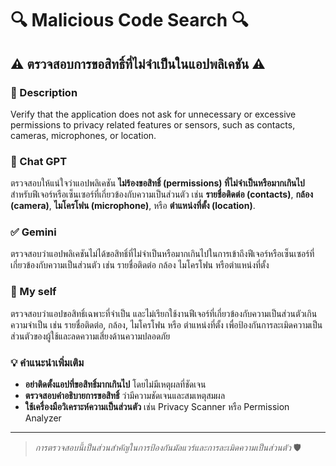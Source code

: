 # 🔍 Malicious Code Search 🔍

## ⚠️ ตรวจสอบการขอสิทธิ์ที่ไม่จำเป็นในแอปพลิเคชัน ⚠️

### 📱 Description

Verify that the application does not ask for unnecessary or excessive  
permissions to privacy related features or sensors, such as contacts, 
cameras, microphones, or location.

### 🚨 Chat GPT

ตรวจสอบให้แน่ใจว่าแอปพลิเคชัน **ไม่ร้องขอสิทธิ์ (permissions) ที่ไม่จำเป็นหรือมากเกินไป** สำหรับฟีเจอร์หรือเซ็นเซอร์ที่เกี่ยวข้องกับความเป็นส่วนตัว เช่น **รายชื่อติดต่อ (contacts)**, **กล้อง (camera)**, **ไมโครโฟน (microphone)**, หรือ **ตำแหน่งที่ตั้ง (location)**.

### ✅ Gemini

ตรวจสอบว่าแอปพลิเคชันไม่ได้ขอสิทธิ์ที่ไม่จำเป็นหรือมากเกินไปในการเข้าถึงฟีเจอร์หรือเซ็นเซอร์ที่เกี่ยวข้องกับความเป็นส่วนตัว เช่น รายชื่อติดต่อ กล้อง ไมโครโฟน หรือตำแหน่งที่ตั้ง 

### 💪 My self

ตรวจสอบว่าแอปขอสิทธิ์เฉพาะที่จำเป็น และไม่เรียกใช้งานฟีเจอร์ที่เกี่ยวข้องกับความเป็นส่วนตัวเกินความจำเป็น เช่น รายชื่อติดต่อ, กล้อง, ไมโครโฟน หรือ ตำแหน่งที่ตั้ง เพื่อป้องกันการละเมิดความเป็นส่วนตัวของผู้ใช้และลดความเสี่ยงด้านความปลอดภัย

### 💡 คำแนะนำเพิ่มเติม

- **อย่าติดตั้งแอปที่ขอสิทธิ์มากเกินไป** โดยไม่มีเหตุผลที่ชัดเจน
- **ตรวจสอบคำอธิบายการขอสิทธิ์** ว่ามีความชัดเจนและสมเหตุสมผล
- **ใช้เครื่องมือวิเคราะห์ความเป็นส่วนตัว** เช่น Privacy Scanner หรือ Permission Analyzer

---

> *การตรวจสอบนี้เป็นส่วนสำคัญในการป้องกันมัลแวร์และการละเมิดความเป็นส่วนตัว* 🛡️
